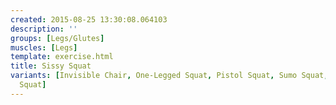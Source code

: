```yaml
---
created: 2015-08-25 13:30:08.064103
description: ''
groups: [Legs/Glutes]
muscles: [Legs]
template: exercise.html
title: Sissy Squat
variants: [Invisible Chair, One-Legged Squat, Pistol Squat, Sumo Squat, Wall Squat,
  Squat]
---
```

